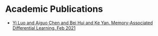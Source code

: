 # Academic Publications

* [Yi Luo and Aiguo Chen and Bei Hui and Ke Yan. Memory-Associated Differential Learning.   Feb 2021](https://github.com/cf020031308/mad-learning)
